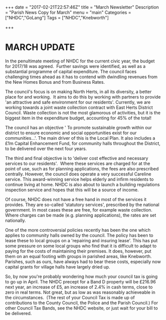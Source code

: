 +++
date = "2017-02-21T22:57:46Z"
title = "March Newsletter"
Description = "Parish News Copy for March"
menu = "main"
Categories = ["NHDC","GoLang"]
Tags = ["NHDC","Knebworth"]

+++


# MARCH UPDATE

In the penultimate meeting of NHDC for the current civic year, the budget for 2017/18 was agreed.  Further savings were identified, as well as a substantial programme of capital expenditure. The council faces challenging times ahead as it has to contend with dwindling revenues from the New Homes Bonus and from Business Rates.

The council's focus is on making North Herts, in all its diversity, a better place for and working.  It aims to do this by working with partners to provide 'an attractive and safe environment for our residents'. Currently, we are working towards a joint waste collection contract with East Herts District Council. Waste collection is not the most glamorous of activities, but it is the biggest item in the expenditure budget, accounting for 45% of the total!

The council has an objective ' To promote sustainable growth within our district to ensure economic and social opportunities exist for our communities...'. The main driver of this is the Local Plan. It also includes a £1m Capital Enhancement Fund, for community halls throughout the District, to be delivered over the next four years. 

The third and final objective is to 'deliver cost effective and necessary services to our residents'.  Where these services are charged for at the point of use, such as for planning applications, the fees are also prescribed centrally. However, the council does operate a very successful Careline service. This award-winning service helps elderly and infirm residents to continue living at home. NHDC is also about to launch a building regulations inspection service and hopes that this will be a source of income. 

Of course, NHDC does not have a free hand in most of the services it provides. They are so-called 'statutory services', prescribed by the national government. In most cases these are free, for example waste collection. Where charges can be made (e.g. planning applications), the rates are set nationally.

One of the more controversial policies recently has been the one which applies to community halls owned by the council. The policy has been to lease these to local groups on a 'repairing and insuring lease'. This has put some pressure on some local groups who find that it is difficult to adapt to paying for the costs of maintaining their premises. It does, however, put them on an equal footing with groups in parished areas, like Knebworth. Parishes, such as ours, have always had to bear these costs, especially now capital grants for village halls have largely dried up.

So, by now you're probably wondering how much your council tax is going to go up in April. The NHDC precept for a Band D property will be £216.96 next year, an increase of £5, an increase of 2.4% in cash terms, close to zero in real terms. Not great, but as low as was reasonably achieveable in the circumstances.  (The rest of your Council Tax is made up of contributions to the County Council, the Police and the Parish Council.) For other Council Tax Bands, see the NHDC website, or just wait for your bill to be delivered.<span id="header-c48" class="anchor"></span>

 

